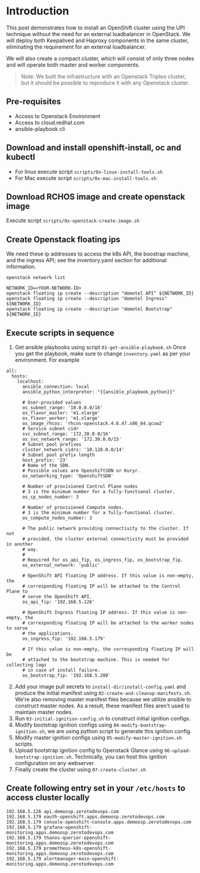 # Introduction
This post demonstrates how to install an OpenShift cluster using the UPI technique without the need for an external loadbalancer in OpenStack. We will deploy both Keepalived and Haproxy components in the same cluster, eliminating the requirement for an external loadbalancer.

We will also create a compact cluster, which will consist of only three nodes and will operate both master and worker components.

> Note: We built the infrastructure with an Openstack Tripleo cluster, but it should be possible to reproduce it with any Openstack cluster.

## Pre-requisites
- Access to Openstack Environment
- Access to cloud.redhat.com
- ansible-playbook cli

## Download and install openshift-install, oc and kubectl
- For linux execute script `scripts/0x-linux-install-tools.sh`
- For Mac execute script `scripts/0x-mac-install-tools.sh`

## Download RCHOS image and create openstack image
Execute script `scripts/0x-openstack-create-image.sh`

## Create Openstack floating ips
We need these ip addresses to access the k8s API, the boostrap machine, and the ingress API; see the inventory.yaml section for additional information.

```
openstack network list

NETWORK_ID=<YOUR-NETWORK-ID>
openstack floating ip create --description "demotel API" ${NETWORK_ID}
openstack floating ip create --description "demotel Ingress" ${NETWORK_ID}
openstack floating ip create --description "demotel Bootstrap" ${NETWORK_ID}
```

## Execute scripts in sequence

1. Get ansible playbooks using script `01-get-ansible-playbook.sh`
Once you get the playbook, make sure to change `inventory.yaml` as per your environment. For example
```
all:
  hosts:
    localhost:
      ansible_connection: local
      ansible_python_interpreter: "{{ansible_playbook_python}}"

      # User-provided values
      os_subnet_range: '10.0.0.0/16'
      os_flavor_master: 'm1.xlarge'
      os_flavor_worker: 'm1.xlarge'
      os_image_rhcos: 'rhcos-openstack.4.6.47.x86_64.qcow2'
      # Service subnet cidr
      svc_subnet_range: '172.30.0.0/16'
      os_svc_network_range: '172.30.0.0/15'
      # Subnet pool prefixes
      cluster_network_cidrs: '10.128.0.0/14'
      # Subnet pool prefix length
      host_prefix: '23'
      # Name of the SDN.
      # Possible values are OpenshiftSDN or Kuryr.
      os_networking_type: 'OpenshiftSDN'

      # Number of provisioned Control Plane nodes
      # 3 is the minimum number for a fully-functional cluster.
      os_cp_nodes_number: 3

      # Number of provisioned Compute nodes.
      # 3 is the minimum number for a fully-functional cluster.
      os_compute_nodes_number: 3

      # The public network providing connectivity to the cluster. If not
      # provided, the cluster external connectivity must be provided in another
      # way.
      #
      # Required for os_api_fip, os_ingress_fip, os_bootstrap_fip.
      os_external_network: 'public'

      # OpenShift API floating IP address. If this value is non-empty, the
      # corresponding floating IP will be attached to the Control Plane to
      # serve the OpenShift API.
      os_api_fip: '192.168.5.126'

      # OpenShift Ingress floating IP address. If this value is non-empty, the
      # corresponding floating IP will be attached to the worker nodes to serve
      # the applications.
      os_ingress_fip: '192.168.5.179'

      # If this value is non-empty, the corresponding floating IP will be
      # attached to the bootstrap machine. This is needed for collecting logs
      # in case of install failure.
      os_bootstrap_fip: '192.168.5.200'
```

2. Add your image pull secrets to `install-dir/install-config.yaml` and produce the initial manifest using `02-create-and-cleanup-manifests.sh`. We're also removing master manifest files because we utilize ansible to construct master nodes. As a result, these manifest files aren't used to maintain master nodes.
3. Run `03-initial-ignition-config.sh` to construct initial ignition configs.
4. Modify bootstrap ignition configs using `04-modify-bootstrap-ignition.sh`, we are using python script to generate this ignition config.
5. Modify master ignition configs using `05-modify-master-ignition.sh` scripts.
6. Upload bootstrap ignition config to Openstack Glance using `06-upload-bootstrap-ignition.sh`. Technically, you can host this ignition configuration on any webserver.
7. Finally create the cluster using `07-create-cluster.sh`


## Create following entry set in your `/etc/hosts` to access cluster locally
```
192.168.5.126 api.demoosp.zerotodevops.com
192.168.5.179 oauth-openshift.apps.demoosp.zerotodevops.com
192.168.5.179 console-openshift-console.apps.demoosp.zerotodevops.com
192.168.5.179 grafana-openshift-monitoring.apps.demoosp.zerotodevops.com
192.168.5.179 thanos-querier-openshift-monitoring.apps.demoosp.zerotodevops.com
192.168.5.179 prometheus-k8s-openshift-monitoring.apps.demoosp.zerotodevops.com
192.168.5.179 alertmanager-main-openshift-monitoring.apps.demoosp.zerotodevops.com
```